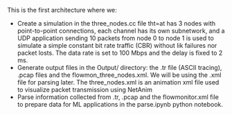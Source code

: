 This is the first architecture where we:
- Create a simulation in the three_nodes.cc file tht=at has 3 nodes with point-to-point connections, each channel has its own subnetwork, and a UDP application sending 10
packets from node 0 to node 1 is used to simulate a simple constant bit rate traffic (CBR) without lik failures nor packet losts.
The data rate is set to 100 Mbps and the delay is fixed to 2 ms.
- Generate output files in the Output/ directory: the .tr file (ASCII tracing), .pcap files and the flowmon_three_nodes.xml. We will be using the .xml file for parsing later.
The three_nodes.xml is an animation xml file used to visualize packet transmission using NetAnim
- Parse information collected from .tr, .pcap and the flowmonitor.xml file to prepare data for ML applications in the parse.ipynb python notebook.
